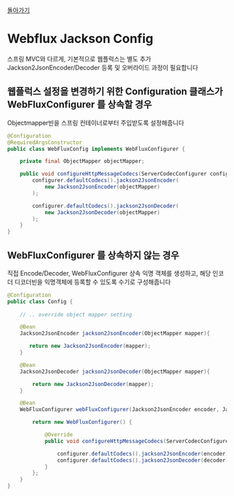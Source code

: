 
[돌아가기](https://github.com/LEEJ0NGWAN/DevelopmentExperience)

# Webflux Jackson Config

스프링 MVC와 다르게, 기본적으로 웹플럭스는 별도 추가 Jackson2JsonEncoder/Decoder 등록 및 오버라이드 과정이 필요합니다

## 웹플럭스 설정을 변경하기 위한 Configuration 클래스가 WebFluxConfigurer 를 상속할 경우

Objectmapper빈을 스프링 컨테이너로부터 주입받도록 설정해줍니다

```java
@Configuration
@RequiredArgsConstructor
public class WebFluxConfig implements WebFluxConfigurer {

    private final ObjectMapper objectMapper;

    public void configureHttpMessageCodecs(ServerCodecConfigurer configurer) {
        configurer.defaultCodecs().jackson2JsonEncoder(
            new Jackson2JsonEncoder(objectMapper)
        );

        configurer.defaultCodecs().jackson2JsonDecoder(
            new Jackson2JsonDecoder(objectMapper)
        );
    }
}
```

## WebFluxConfigurer 를 상속하지 않는 경우

직접 Encode/Decoder, WebFluxConfigurer 상속 익명 객체를 생성하고, 해당 인코더 디코더빈을 익명객체에 등록할 수 있도록 수기로 구성해줍니다

```java
@Configuration
public class Config {
  
    // .. override object mapper setting

    @Bean
    Jackson2JsonEncoder jackson2JsonEncoder(ObjectMapper mapper){

       return new Jackson2JsonEncoder(mapper);
    }

    @Bean
    Jackson2JsonDecoder jackson2JsonDecoder(ObjectMapper mapper){

        return new Jackson2JsonDecoder(mapper);
    }

    @Bean
    WebFluxConfigurer webFluxConfigurer(Jackson2JsonEncoder encoder, Jackson2JsonDecoder decoder){

        return new WebFluxConfigurer() {

            @Override
            public void configureHttpMessageCodecs(ServerCodecConfigurer configurer) {

                configurer.defaultCodecs().jackson2JsonEncoder(encoder);
                configurer.defaultCodecs().jackson2JsonDecoder(decoder);
            }
        };
    }
}
```
